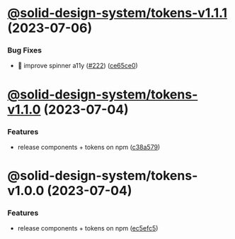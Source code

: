 # [@solid-design-system/tokens-v1.1.1](https://github.com/solid-design-system/solid/compare/tokens/1.1.0...tokens/1.1.1) (2023-07-06)


### Bug Fixes

* 🐛 improve spinner a11y ([#222](https://github.com/solid-design-system/solid/issues/222)) ([ce65ce0](https://github.com/solid-design-system/solid/commit/ce65ce0cab5c58861529895ecd08c22ca005da7f))

# [@solid-design-system/tokens-v1.1.0](https://github.com/solid-design-system/solid/compare/tokens/1.0.0...tokens/1.1.0) (2023-07-04)


### Features

* release components + tokens on npm ([c38a579](https://github.com/solid-design-system/solid/commit/c38a579a9abdb7ab79e9a7bdee0211deb0f95528))

# @solid-design-system/tokens-v1.0.0 (2023-07-04)


### Features

* release components + tokens on npm ([ec5efc5](https://github.com/solid-design-system/solid/commit/ec5efc57dbafcba310600adce6f24801a6a41081))
